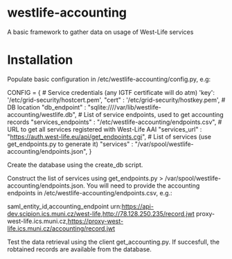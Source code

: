 # westlife-accounting
A basic framework to gather data on usage of West-Life services

# Installation

Populate basic configuration in /etc/westlife-accounting/config.py, e.g:

CONFIG = {
    # Service credentials (any IGTF certificate will do atm)
    'key': '/etc/grid-security/hostcert.pem',
    "cert" : '/etc/grid-security/hostkey.pem',
    # DB location
    "db_endpoint" : "sqlite:////var/lib/westlife-accounting/westlife.db",
    # List of service endpoints, used to get accounting records
    "services_endpoints" : "/etc/westlife-accounting/endpoints.csv",
    # URL to get all services registered with West-Life AAI
    "services_url" : "https://auth.west-life.eu/api/get_endpoints.cgi",
    # List of services (use get_endpoints.py to generate it)
    "services" : "/var/spool/westlife-accounting/endpoints.json",
}

Create the database using the create_db script.

Construct the list of services using get_endpoints.py > /var/spool/westlife-accounting/endpoints.json. You will need to provide the accounting endpoints in /etc/westlife-accounting/endpoints.csv, e.g.:

saml_entity_id,accounting_endpoint
urn:https://api-dev.scipion.ics.muni.cz/west-life,http://78.128.250.235/record.jwt
proxy-west-life.ics.muni.cz,https://proxy-west-life.ics.muni.cz/accounting/record.jwt

Test the data retrieval using the client get_accounting.py. If succesfull, the robtained records are available from the database.
